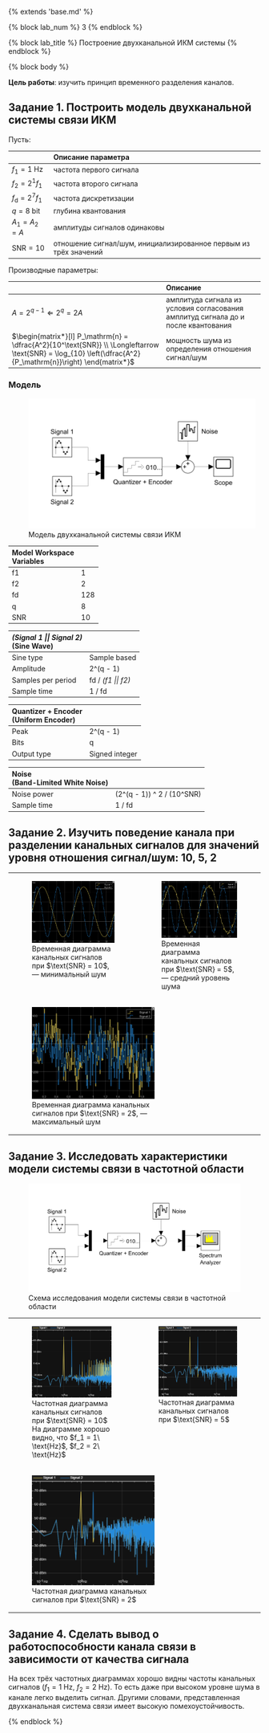 {% extends 'base.md' %}

{% block lab_num %}
  3
{% endblock %}

{% block lab_title %}
  Построение двухканальной ИКМ системы
{% endblock %}

{% block body %}

**Цель работы**: изучить принцип временного разделения каналов.

## Задание 1. Построить модель двухканальной системы связи ИКМ

<!-- (показать параметры блоков, последовательно отобразить скриншоты входных и выходных сигналов каждого блока) -->

Пусть:

|  | Описание параметра |
| :-- | :-- |
| $f_1 = 1\ \text{Hz}$ | частота первого сигнала |
| $f_2 = 2^1 f_1$ | частота второго сигнала |
| $f_\mathrm{d} = 2^7 f_1$ | частота дискретизации |
| $q = 8\ \text{bit}$ | глубина квантования |
| $A_1 = A_2 = A$ | амплитуды сигналов одинаковы |
| $\text{SNR} = 10$ | отношение сигнал/шум, инициализированное первым из трёх значений |

Производные параметры:

|  | Описание |
| :-- | :-- |
 | $A = 2^{q - 1} \Longleftarrow 2^q = 2A$ | амплитуда сигнала из условия согласования амплитуд сигнала до и после квантования |
| $\begin{matrix*}[l] P_\mathrm{n} = \dfrac{A^2}{10^\text{SNR}} \\ \Longleftarrow \text{SNR} = \log_{10} \left(\dfrac{A^2}{P_\mathrm{n}}\right) \end{matrix*}$ | мощность шума из определения отношения сигнал/шум |

### Модель

<figure style="width: 90%;">
  <img src="images/time_scheme.svg" alt="">
  <figcaption>
    Модель двухканальной системы связи ИКМ
  </figcaption>
</figure>

| Model Workspace <br>Variables |  |
| :-- | -- |
| f1 | 1 |
| f2 | 2 |
| fd | 128 |
| q | 8 |
| SNR | 10 |

| _(Signal 1 \|\| Signal 2)_ <br>(Sine Wave) |  |
| :-- | -- |
| Sine type | Sample based |
| Amplitude | 2^(q - 1) |
| Samples per period | fd / _(f1 \|\| f2)_ |
| Sample time | 1 / fd |

| Quantizer + Encoder <br>(Uniform Encoder) |  |
| :-- | -- |
| Peak | 2^(q - 1) |
| Bits | q |
| Output type | Signed integer |

| Noise <br>(Band-Limited White Noise) |  |
| :-- | -- |
| Noise power | (2^(q - 1)) ^ 2 / (10^SNR) |
| Sample time | 1 / fd |

## Задание 2. Изучить поведение канала при разделении канальных сигналов для значений уровня отношения сигнал/шум: 10, 5, 2

<table class="columns">
<tr valign="top">
  <td>
    <figure>
      <img src="images/SNR10_time.png" alt="">
      <figcaption>
        Временная диаграмма канальных сигналов при $\text{SNR} = 10$, — минимальный шум
      </figcaption>
    </figure>
  </td>
  <td>
    <figure>
      <img src="images/SNR5_time.png" alt="">
      <figcaption>
        Временная диаграмма канальных сигналов при $\text{SNR} = 5$, — средний уровень шума
      </figcaption>
    </figure>
  </td>
</tr>
<tr>
  <td colspan="2">
    <figure style="width: 50%;">
      <img src="images/SNR2_time.png" alt="">
      <figcaption>
        Временная диаграмма канальных сигналов при $\text{SNR} = 2$, — максимальный шум
      </figcaption>
    </figure>
  </td>
</tr>
</table>

## Задание 3. Исследовать характеристики модели системы связи в частотной области

<figure>
  <img src="images/freq_scheme.svg" alt="">
  <figcaption>
    Схема исследования модели системы связи в частотной области
  </figcaption>
</figure>

<table class="columns">
<tr valign="top">
  <td>
    <figure>
      <img src="images/SNR10_freq.png" alt="">
      <figcaption>
        Частотная диаграмма канальных сигналов при $\text{SNR} = 10$<br>
        На диаграмме хорошо видно, что $f_1 = 1\ \text{Hz}$, $f_2 = 2\ \text{Hz}$
      </figcaption>
    </figure>
  </td>
  <td>
    <figure>
      <img src="images/SNR5_freq.png" alt="">
      <figcaption>
        Частотная диаграмма канальных сигналов при $\text{SNR} = 5$
      </figcaption>
    </figure>
  </td>
</tr>
<tr>
  <td colspan="2">
    <figure style="width: 50%;">
      <img src="images/SNR2_freq.png" alt="">
      <figcaption>
        Частотная диаграмма канальных сигналов при $\text{SNR} = 2$
      </figcaption>
    </figure>
  </td>
</tr>
</table>

## Задание 4. Сделать вывод о работоспособности канала связи в зависимости от качества сигнала

На всех трёх частотных диаграммах хорошо видны частоты канальных сигналов ($f_1 = 1\ \text{Hz}$, $f_2 = 2\ \text{Hz}$).
То есть даже при высоком уровне шума в канале легко выделить сигнал.
Другими словами, представленная двухканальная система связи имеет высокую помехоустойчивость.

{% endblock %}